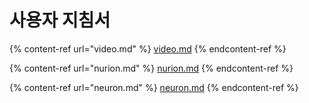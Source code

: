 # 사용자 지침서

{% content-ref url="video.md" %}
[video.md](video.md)
{% endcontent-ref %}

{% content-ref url="nurion.md" %}
[nurion.md](nurion.md)
{% endcontent-ref %}

{% content-ref url="neuron.md" %}
[neuron.md](neuron.md)
{% endcontent-ref %}
